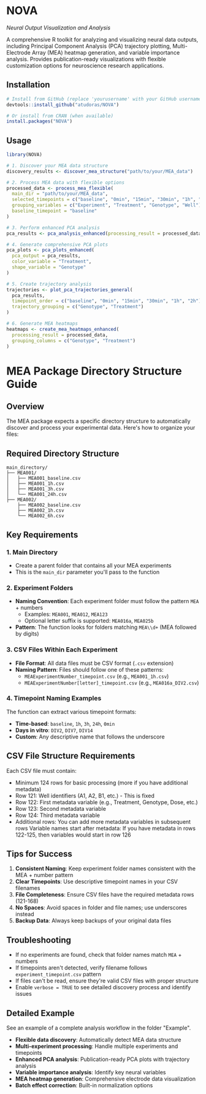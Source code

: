 # NOVA
*Neural Output Visualization and Analysis*

A comprehensive R toolkit for analyzing and visualizing neural data outputs, including Principal Component Analysis (PCA) trajectory plotting, Multi-Electrode Array (MEA) heatmap generation, and variable importance analysis. Provides publication-ready visualizations with flexible customization options for neuroscience research applications.

## Installation

```r
# Install from GitHub (replace 'yourusername' with your GitHub username)
devtools::install_github("atudoras/NOVA")

# Or install from CRAN (when available)
install.packages("NOVA")
```

## Usage

```r
library(NOVA)

# 1. Discover your MEA data structure
discovery_results <- discover_mea_structure("path/to/your/MEA_data")

# 2. Process MEA data with flexible options
processed_data <- process_mea_flexible(
  main_dir = "path/to/your/MEA_data",
  selected_timepoints = c("baseline", "0min", "15min", "30min", "1h", "2h"),
  grouping_variables = c("Experiment", "Treatment", "Genotype", "Well"),
  baseline_timepoint = "baseline"
)

# 3. Perform enhanced PCA analysis
pca_results <- pca_analysis_enhanced(processing_result = processed_data)

# 4. Generate comprehensive PCA plots
pca_plots <- pca_plots_enhanced(
  pca_output = pca_results,
  color_variable = "Treatment",
  shape_variable = "Genotype"
)

# 5. Create trajectory analysis
trajectories <- plot_pca_trajectories_general(
  pca_results,
  timepoint_order = c("baseline", "0min", "15min", "30min", "1h", "2h"),
  trajectory_grouping = c("Genotype", "Treatment")
)

# 6. Generate MEA heatmaps
heatmaps <- create_mea_heatmaps_enhanced(
  processing_result = processed_data,
  grouping_columns = c("Genotype", "Treatment")
)
```

# MEA Package Directory Structure Guide

## Overview
The MEA package expects a specific directory structure to automatically discover and process your experimental data. Here's how to organize your files:

## Required Directory Structure

```
main_directory/
├── MEA001/
│   ├── MEA001_baseline.csv
│   ├── MEA001_1h.csv
│   ├── MEA001_3h.csv
│   └── MEA001_24h.csv
├── MEA002/
    ├── MEA002_baseline.csv
    ├── MEA002_1h.csv
    └── MEA002_6h.csv
```

## Key Requirements

### 1. Main Directory
- Create a parent folder that contains all your MEA experiments
- This is the `main_dir` parameter you'll pass to the function

### 2. Experiment Folders
- **Naming Convention**: Each experiment folder must follow the pattern `MEA` + numbers
  - Examples: `MEA001`, `MEA012`, `MEA123`
  - Optional letter suffix is supported: `MEA016a`, `MEA025b`
- **Pattern**: The function looks for folders matching `MEA\\d+` (MEA followed by digits)

### 3. CSV Files Within Each Experiment
- **File Format**: All data files must be CSV format (`.csv` extension)
- **Naming Pattern**: Files should follow one of these patterns:
  - `MEAExperimentNumber_timepoint.csv` (e.g., `MEA001_1h.csv`)
  - `MEAExperimentNumber[letter]_timepoint.csv` (e.g., `MEA016a_DIV2.csv`)

### 4. Timepoint Naming Examples
The function can extract various timepoint formats:
- **Time-based**: `baseline`, `1h`, `3h`, `24h`, `0min`
- **Days in vitro**: `DIV2`, `DIV7`, `DIV14`
- **Custom**: Any descriptive name that follows the underscore

## CSV File Structure Requirements

Each CSV file must contain:
- Minimum 124 rows for basic processing (more if you have additional metadata)
- Row 121: Well identifiers (A1, A2, B1, etc.) - This is fixed
- Row 122: First metadata variable (e.g., Treatment, Genotype, Dose, etc.)
- Row 123: Second metadata variable
- Row 124: Third metadata variable
- Additional rows: You can add more metadata variables in subsequent rows
Variable names start after metadata: If you have metadata in rows 122-125, then variables would start in row 126

## Tips for Success

1. **Consistent Naming**: Keep experiment folder names consistent with the MEA + number pattern
2. **Clear Timepoints**: Use descriptive timepoint names in your CSV filenames
3. **File Completeness**: Ensure CSV files have the required metadata rows (121-168)
4. **No Spaces**: Avoid spaces in folder and file names; use underscores instead
5. **Backup Data**: Always keep backups of your original data files

## Troubleshooting

- If no experiments are found, check that folder names match `MEA` + numbers
- If timepoints aren't detected, verify filename follows `experiment_timepoint.csv` pattern
- If files can't be read, ensure they're valid CSV files with proper structure
- Enable `verbose = TRUE` to see detailed discovery process and identify issues

## Detailed Example

See an example of a complete analysis workflow in the folder "Example".

- **Flexible data discovery**: Automatically detect MEA data structure
- **Multi-experiment processing**: Handle multiple experiments and timepoints
- **Enhanced PCA analysis**: Publication-ready PCA plots with trajectory analysis
- **Variable importance analysis**: Identify key neural variables
- **MEA heatmap generation**: Comprehensive electrode data visualization
- **Batch effect correction**: Built-in normalization options

